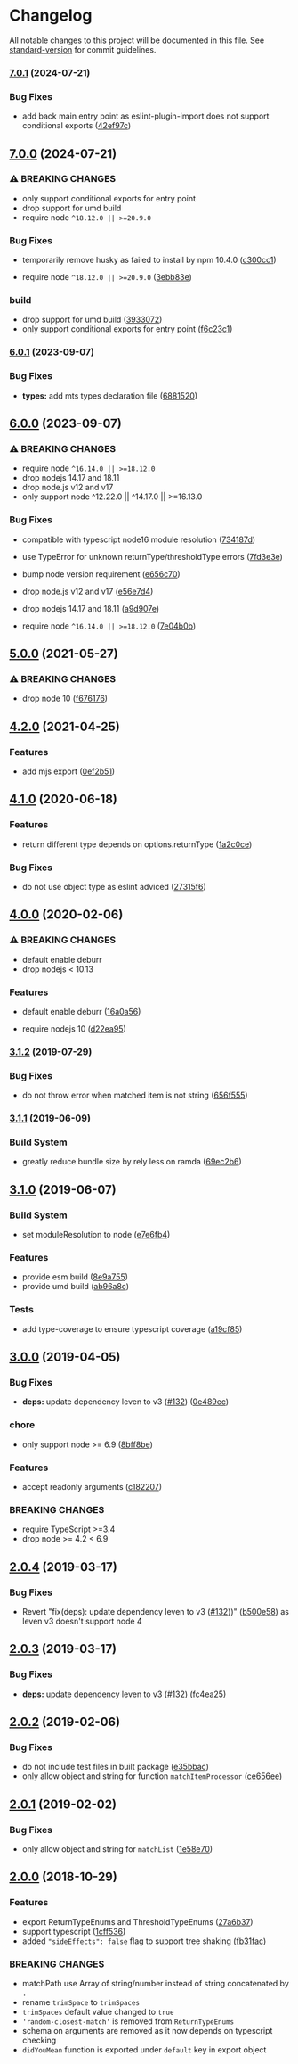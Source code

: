 # Changelog

All notable changes to this project will be documented in this file. See [standard-version](https://github.com/conventional-changelog/standard-version) for commit guidelines.

### [7.0.1](https://github.com/foray1010/didyoumean2/compare/v7.0.0...v7.0.1) (2024-07-21)


### Bug Fixes

* add back main entry point as eslint-plugin-import does not support conditional exports ([42ef97c](https://github.com/foray1010/didyoumean2/commit/42ef97ca810c6fc8692b70abaed6bd555eb0527c))

## [7.0.0](https://github.com/foray1010/didyoumean2/compare/v6.0.1...v7.0.0) (2024-07-21)

### ⚠ BREAKING CHANGES

- only support conditional exports for entry point
- drop support for umd build
- require node `^18.12.0 || >=20.9.0`

### Bug Fixes

- temporarily remove husky as failed to install by npm 10.4.0 ([c300cc1](https://github.com/foray1010/didyoumean2/commit/c300cc106bf733c610e9e6ebb615970003efcd8e))

- require node `^18.12.0 || >=20.9.0` ([3ebb83e](https://github.com/foray1010/didyoumean2/commit/3ebb83e5274188a5fd8b3d843f6ece0e28a1dc2a))

### build

- drop support for umd build ([3933072](https://github.com/foray1010/didyoumean2/commit/3933072bfdef689b98869d4820b9673bcbb28df2))
- only support conditional exports for entry point ([f6c23c1](https://github.com/foray1010/didyoumean2/commit/f6c23c1f1495e24e8a637f310003231142155cc4))

### [6.0.1](https://github.com/foray1010/didyoumean2/compare/v6.0.0...v6.0.1) (2023-09-07)

### Bug Fixes

- **types:** add mts types declaration file ([6881520](https://github.com/foray1010/didyoumean2/commit/68815207e0fb3a29ee93b3cb4e5dc58101c7e712))

## [6.0.0](https://github.com/foray1010/didyoumean2/compare/v5.0.0...v6.0.0) (2023-09-07)

### ⚠ BREAKING CHANGES

- require node `^16.14.0 || >=18.12.0`
- drop nodejs 14.17 and 18.11
- drop node.js v12 and v17
- only support node ^12.22.0 || ^14.17.0 || >=16.13.0

### Bug Fixes

- compatible with typescript node16 module resolution ([734187d](https://github.com/foray1010/didyoumean2/commit/734187ddc0db49b8269ba930cf8215767f2205c4))
- use TypeError for unknown returnType/thresholdType errors ([7fd3e3e](https://github.com/foray1010/didyoumean2/commit/7fd3e3ef4a0e93131efe021577569f3dd84a246a))

- bump node version requirement ([e656c70](https://github.com/foray1010/didyoumean2/commit/e656c70029b3f46ddc76f82ec79f6f267bd2980a))
- drop node.js v12 and v17 ([e56e7d4](https://github.com/foray1010/didyoumean2/commit/e56e7d4c26b49826fb1c9bec2ac74a8575f299f9))
- drop nodejs 14.17 and 18.11 ([a9d907e](https://github.com/foray1010/didyoumean2/commit/a9d907e207841a4352f56cd448208b2ca4196385))
- require node `^16.14.0 || >=18.12.0` ([7e04b0b](https://github.com/foray1010/didyoumean2/commit/7e04b0bf963f94ed80bcbec45249054fc6f11aeb))

## [5.0.0](https://github.com/foray1010/didyoumean2/compare/v4.2.0...v5.0.0) (2021-05-27)

### ⚠ BREAKING CHANGES

- drop node 10 ([f676176](https://github.com/foray1010/didyoumean2/commit/f676176de6a2e54918198544909806996e4aec23))

## [4.2.0](https://github.com/foray1010/didyoumean2/compare/v4.1.0...v4.2.0) (2021-04-25)

### Features

- add mjs export ([0ef2b51](https://github.com/foray1010/didyoumean2/commit/0ef2b516ab7cbf90aa94499d883819394d6e4d2f))

## [4.1.0](https://github.com/foray1010/didyoumean2/compare/v4.0.0...v4.1.0) (2020-06-18)

### Features

- return different type depends on options.returnType ([1a2c0ce](https://github.com/foray1010/didyoumean2/commit/1a2c0cea00f9a16d3ae505677685e92244d487e4))

### Bug Fixes

- do not use object type as eslint adviced ([27315f6](https://github.com/foray1010/didyoumean2/commit/27315f629db8e8ad99540cc36d49ec1b52c736a9))

## [4.0.0](https://github.com/foray1010/didyoumean2/compare/v3.1.2...v4.0.0) (2020-02-06)

### ⚠ BREAKING CHANGES

- default enable deburr
- drop nodejs < 10.13

### Features

- default enable deburr ([16a0a56](https://github.com/foray1010/didyoumean2/commit/16a0a5613481475047bdb92a2d17aa5fa29a42b8))

- require nodejs 10 ([d22ea95](https://github.com/foray1010/didyoumean2/commit/d22ea9592c7c3b663383506f8ed8738ee821f378))

### [3.1.2](https://github.com/foray1010/didyoumean2/compare/v3.1.1...v3.1.2) (2019-07-29)

### Bug Fixes

- do not throw error when matched item is not string ([656f555](https://github.com/foray1010/didyoumean2/commit/656f555))

### [3.1.1](https://github.com/foray1010/didyoumean2/compare/v3.1.0...v3.1.1) (2019-06-09)

### Build System

- greatly reduce bundle size by rely less on ramda ([69ec2b6](https://github.com/foray1010/didyoumean2/commit/69ec2b6))

## [3.1.0](https://github.com/foray1010/didyoumean2/compare/v3.0.0...v3.1.0) (2019-06-07)

### Build System

- set moduleResolution to node ([e7e6fb4](https://github.com/foray1010/didyoumean2/commit/e7e6fb4))

### Features

- provide esm build ([8e9a755](https://github.com/foray1010/didyoumean2/commit/8e9a755))
- provide umd build ([ab96a8c](https://github.com/foray1010/didyoumean2/commit/ab96a8c))

### Tests

- add type-coverage to ensure typescript coverage ([a19cf85](https://github.com/foray1010/didyoumean2/commit/a19cf85))

## [3.0.0](https://github.com/foray1010/didyoumean2/compare/v2.0.4...v3.0.0) (2019-04-05)

### Bug Fixes

- **deps:** update dependency leven to v3 ([#132](https://github.com/foray1010/didyoumean2/issues/132)) ([0e489ec](https://github.com/foray1010/didyoumean2/commit/0e489ec))

### chore

- only support node >= 6.9 ([8bff8be](https://github.com/foray1010/didyoumean2/commit/8bff8be))

### Features

- accept readonly arguments ([c182207](https://github.com/foray1010/didyoumean2/commit/c182207))

### BREAKING CHANGES

- require TypeScript >=3.4
- drop node >= 4.2 < 6.9

## [2.0.4](https://github.com/foray1010/didyoumean2/compare/v2.0.3...v2.0.4) (2019-03-17)

### Bug Fixes

- Revert "fix(deps): update dependency leven to v3 ([#132](https://github.com/foray1010/didyoumean2/issues/132)))" ([b500e58](https://github.com/foray1010/didyoumean2/commit/b500e58)) as leven v3 doesn't support node 4

## [2.0.3](https://github.com/foray1010/didyoumean2/compare/v2.0.2...v2.0.3) (2019-03-17)

### Bug Fixes

- **deps:** update dependency leven to v3 ([#132](https://github.com/foray1010/didyoumean2/issues/132)) ([fc4ea25](https://github.com/foray1010/didyoumean2/commit/fc4ea25))

## [2.0.2](https://github.com/foray1010/didyoumean2/compare/v2.0.1...v2.0.2) (2019-02-06)

### Bug Fixes

- do not include test files in built package ([e35bbac](https://github.com/foray1010/didyoumean2/commit/e35bbac))
- only allow object and string for function `matchItemProcessor` ([ce656ee](https://github.com/foray1010/didyoumean2/commit/ce656ee))

## [2.0.1](https://github.com/foray1010/didyoumean2/compare/v2.0.0...v2.0.1) (2019-02-02)

### Bug Fixes

- only allow object and string for `matchList` ([1e58e70](https://github.com/foray1010/didyoumean2/commit/1e58e70))

## [2.0.0](https://github.com/foray1010/didyoumean2/compare/v1.3.0...v2.0.0) (2018-10-29)

### Features

- export ReturnTypeEnums and ThresholdTypeEnums ([27a6b37](https://github.com/foray1010/didyoumean2/commit/27a6b37))
- support typescript ([1cff536](https://github.com/foray1010/didyoumean2/commit/1cff536))
- added `"sideEffects": false` flag to support tree shaking ([fb31fac](https://github.com/foray1010/didyoumean2/commit/fb31fac))

### BREAKING CHANGES

- matchPath use Array of string/number instead of string concatenated by `.`
- rename `trimSpace` to `trimSpaces`
- `trimSpaces` default value changed to `true`
- `'random-closest-match'` is removed from `ReturnTypeEnums`
- schema on arguments are removed as it now depends on typescript checking
- `didYouMean` function is exported under `default` key in export object
